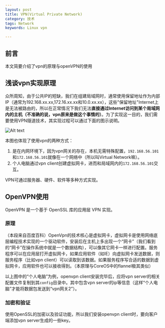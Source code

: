 ```yaml
---
layout: post
title: VPN(Virtual Private Network)
category: 技术
tags: Network
keywords: Linux vpn

---
```


## 前言 ##

本文简要介绍了vpn的原理与openVPN的使用

## 浅谈vpn实现原理

众所周知，由于公共IP的短缺，我们在组建局域网时，通常使用保留地址作为内部IP（通常为192.168.xx.xx,172.16.xx.xx和10.0.xx.xx），这些"保留地址"Internet上是无法被路由的，所以在正常情况下我们无法**直接通过Internet访问到某个局域网内的主机（不准确的说，vpn原来是做这个事情的）**。为了实现这一目的，我们需要使用VPN隧道技术，其实现过程可以通过下面的图示说明。

![Alt text](/public/upload/linux/vpn.png)

本图也体现了使用vpn的两种方式：

1. 是在内网环境下，因为vpn网关的存在，本机无需特殊配置，`192.168.56.101`和`172.168.56.101`就像在一个网络中（所以叫Virtual Network嘛）。
2. 个人电脑通过vpn client创建虚拟网卡，进而和局域网内的`172.168.56.101`交互。

VPN可通过服务器、硬件、软件等多种方式实现。

## OpenVPN使用

OpenVPN 是一个基于 OpenSSL 库的应用层 VPN 实现。

### 原理

（本段来自百度百科）OpenVpn的技术核心是虚拟网卡，虚拟网卡是使用网络底层编程技术实现的一个驱动软件，安装后在主机上多出现一个“网卡”（我们看到的“网卡”在操作系统中就是一个数据结构），可以像其它网卡一样进行配置。服务程序可以在应用层打开虚拟网卡，如果应用软件（如IE）向虚拟网卡发送数据，则服务程序（比如vpn client）可以读取到该数据。如果服务程序写合适的数据到虚拟网卡，应用软件也可以接收得到。（本原理与CoreOS中的flannel极其类似）

以上图中的“个人电脑”为例，openvpn client安装完毕后，应将vpn server的相关配置文件复制到其`config`目录中。其中包含vpn server的ip等信息（这样“个人电脑”才能将数据包发送到“vpn网关2”）。

### 加密和验证

使用OpenSSL的加密以及验证功能，所以我们安装openvpn client时，要向客户端添加vpn server生成的一些key。



